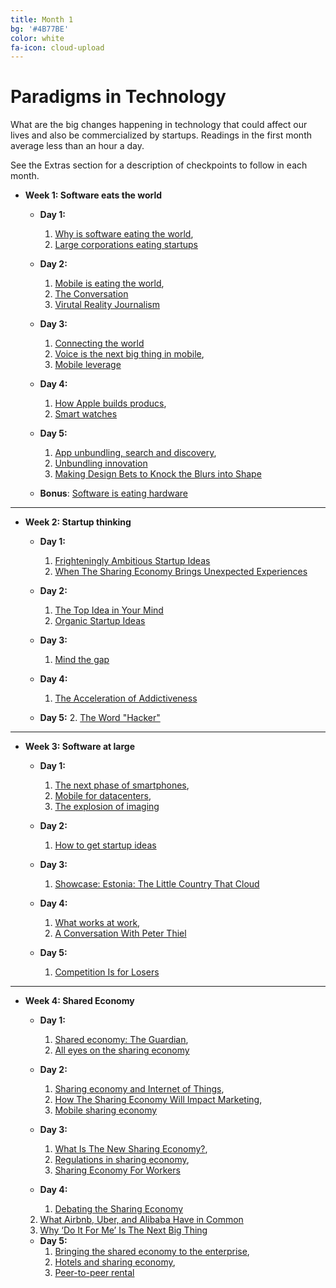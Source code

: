 ```yaml
---
title: Month 1
bg: '#4B77BE'
color: white
fa-icon: cloud-upload
---
```


# Paradigms in Technology

What are the big changes happening in technology that could affect our lives and also be commercialized by startups. Readings in the first month average less than an hour a day. 

See the Extras section for a description of checkpoints to follow in each month.

- **Week 1: Software eats the world**

  * **Day 1:** 
  	1. [Why is software eating the world](http://www.aberdeeninvestment.com/wp-content/uploads/2009/11/Why-Software-Is-Eating-The-World-8-20-111.pdf), 
  	2. [Large corporations eating startups](http://techcrunch.com/2013/12/14/as-software-eats-the-world-non-tech-corporations-are-eating-startups/)

  * **Day 2:** 
  	1. [Mobile is eating the world](http://ben-evans.com/benedictevans/2014/10/28/presentation-mobile-is-eating-the-world), 
  	2. [The Conversation](http://ben-evans.com/benedictevans/2014/7/5/the-conversation)
    3. [Virutal Reality Journalism](http://www.wired.com/2015/04/virtual-reality-journalism-nyt-mag/)

  * **Day 3:** 
  	1. [Connecting the world](http://ben-evans.com/benedictevans/2014/8/26/connecting-the-world) 
  	2. [Voice is the next big thing in mobile](http://ben-evans.com/benedictevans/2014/10/1/voice-is-the-next-big-thing-in-mobile),
  	3. [Mobile leverage](http://ben-evans.com/benedictevans/2014/7/21/leverage)

  * **Day 4:** 
  	1. [How Apple builds producs](http://ben-evans.com/benedictevans/2014/10/30/apple-pay-partnerships-and-software-as-disruption), 
  	2. [Smart watches](http://ben-evans.com/benedictevans/2014/9/15/ways-to-think-about-watches)

  * **Day 5:** 
  	1. [App unbundling, search and discovery](http://ben-evans.com/benedictevans/2014/8/1/app-unbundling-search-and-discovery), 
  	2. [Unbundling innovation](http://ben-evans.com/benedictevans/2014/7/10/unbundling-innovation)
    3. [Making Design Bets to Knock the Blurs into Shape](http://firstround.com/review/great-design-leaders-make-bets-to-knock-the-blurs-into-shape/)

  * **Bonus**: [Software is eating hardware](http://www.firstround.com/article/hardware-adam-macbeth)

-------------------------

- **Week 2: Startup thinking**

  * **Day 1:** 
  	1. [Frighteningly Ambitious Startup Ideas](http://paulgraham.com/ambitious.html)
    2. [When The Sharing Economy Brings Unexpected Experiences](http://www.npr.org/blogs/alltechconsidered/2015/04/27/402563555/when-the-sharing-economy-brings-unexpected-experiences)

  * **Day 2:** 
  	1. [The Top Idea in Your Mind](http://paulgraham.com/top.html)
  	2. [Organic Startup Ideas](http://paulgraham.com/organic.html)

  * **Day 3:** 
  	1. [Mind the gap](http://paulgraham.com/gap.html) 

  * **Day 4:** 
  	1. [The Acceleration of Addictiveness](http://paulgraham.com/addiction.html)

  * **Day 5:** 
  	2. [The Word "Hacker"](http://paulgraham.com/gba.html) 

-------------------------

- **Week 3: Software at large**

  * **Day 1:** 
  	1. [The next phase of smartphones](http://ben-evans.com/benedictevans/2014/7/3/the-next-phase-of-smartphones), 
  	2. [Mobile for datacenters](http://www.wired.com/2014/08/datacenter-of-the-future/),
  	3. [The explosion of imaging](http://ben-evans.com/benedictevans/2014/6/24/imaging)

  * **Day 2:** 
  	1. [How to get startup ideas](http://paulgraham.com/startupideas.html)

  * **Day 3:** 
  	1. [Showcase: Estonia: The Little Country That Cloud](http://www.bhorowitz.com/estonia_the_little_country_that_cloud) 

  * **Day 4:** 
  	1. [What works at work](http://www.washingtonpost.com/blogs/on-leadership/wp/2014/10/10/peter-thiel-on-what-works-at-work/), 
  	2. [A Conversation With Peter Thiel](http://bits.blogs.nytimes.com/2014/09/12/a-conversation-with-peter-thiel/)

  * **Day 5:** 
  	1. [Competition Is for Losers](http://www.wsj.com/articles/peter-thiel-competition-is-for-losers-1410535536)

-------------------------

- **Week 4: Shared Economy**

  * **Day 1:** 
  	1. [Shared economy: The Guardian](http://www.theguardian.com/technology/2014/dec/21/sharing-economy-divisive-uber-airbnb),
  	2. [All eyes on the sharing economy](http://www.economist.com/news/technology-quarterly/21572914-collaborative-consumption-technology-makes-it-easier-people-rent-items)

  * **Day 2:** 
  	1. [Sharing economy and Internet of Things](https://gigaom.com/2014/12/13/why-the-sharing-economy-needs-the-internet-of-things/), 
  	2. [How The Sharing Economy Will Impact Marketing](http://techcrunch.com/2015/01/17/how-the-sharing-economy-will-impact-marketing/),
  	3. [Mobile sharing economy](http://www.entrepreneur.com/article/237646)

  * **Day 3:** 
  	1. [What Is The New Sharing Economy?](http://www.forbes.com/sites/emc/2013/07/30/what-is-the-new-sharing-economy/), 
  	2. [Regulations in sharing economy](http://www.techrepublic.com/article/the-sharing-economy-will-self-regulation-by-startups-suffice-to-protect-consumers/),
  	3. [Sharing Economy For Workers](http://www.nytimes.com/2014/08/17/technology/in-the-sharing-economy-workers-find-both-freedom-and-uncertainty.html)

  * **Day 4:** 
  	1. [Debating the Sharing Economy](http://greattransition.org/publication/debating-the-sharing-economy)
   2. [What Airbnb, Uber, and Alibaba Have in Common](https://hbr.org/2014/11/what-airbnb-uber-and-alibaba-have-in-common) 
   3. [Why ‘Do It For Me’ Is The Next Big Thing](http://techcrunch.com/2015/04/19/why-do-it-for-me-is-the-next-big-thing)


  * **Day 5:** 
  	1. [Bringing the shared economy to the enterprise](http://blog.pmarca.com/2013/08/28/bringing-the-shared-economy-to-the-enterprise-2/), 
  	2. [Hotels and sharing economy](http://www.wired.com/2014/11/hotels-sharing-economy/),
  	3. [Peer-to-peer rental](http://www.economist.com/news/leaders/21573104-internet-everything-hire-rise-sharing-economy)
